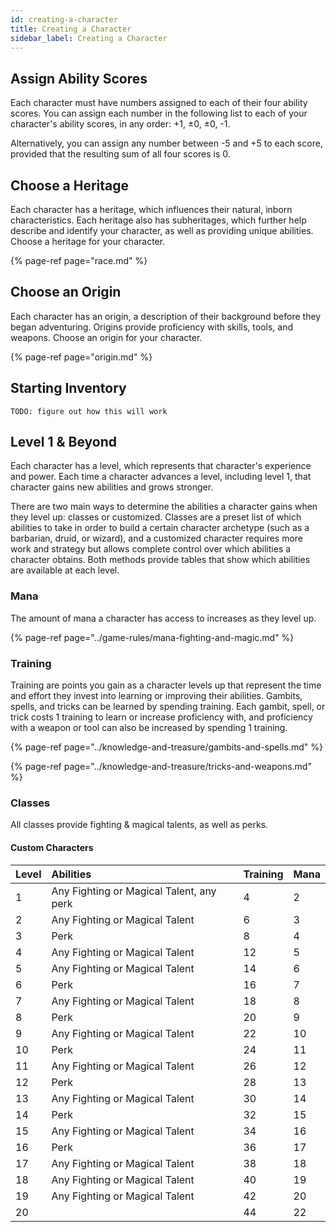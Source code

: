 ```yaml
---
id: creating-a-character
title: Creating a Character
sidebar_label: Creating a Character
---
```


## Assign Ability Scores

Each character must have numbers assigned to each of their four ability scores. You can assign each number in the following list to each of your character's ability scores, in any order: +1, ±0, ±0, -1.

Alternatively, you can assign any number between -5 and +5 to each score, provided that the resulting sum of all four scores is 0.

## Choose a Heritage

Each character has a heritage, which influences their natural, inborn characteristics. Each heritage also has subheritages, which further help describe and identify your character, as well as providing unique abilities. Choose a heritage for your character.

{% page-ref page="race.md" %}

## Choose an Origin

Each character has an origin, a description of their background before they began adventuring. Origins provide proficiency with skills, tools, and weapons. Choose an origin for your character.

{% page-ref page="origin.md" %}

## Starting Inventory

`TODO: figure out how this will work`

## Level 1 & Beyond

Each character has a level, which represents that character's experience and power. Each time a character advances a level, including level 1, that character gains new abilities and grows stronger.

There are two main ways to determine the abilities a character gains when they level up: classes or customized. Classes are a preset list of which abilities to take in order to build a certain character archetype \(such as a barbarian, druid, or wizard\), and a customized character requires more work and strategy but allows complete control over which abilities a character obtains. Both methods provide tables that show which abilities are available at each level.

### Mana

The amount of mana a character has access to increases as they level up. 

{% page-ref page="../game-rules/mana-fighting-and-magic.md" %}

### Training

Training are points you gain as a character levels up that represent the time and effort they invest into learning or improving their abilities. Gambits, spells, and tricks can be learned by spending training. Each gambit, spell, or trick costs 1 training to learn or increase proficiency with, and proficiency with a weapon or tool can also be increased by spending 1 training.

{% page-ref page="../knowledge-and-treasure/gambits-and-spells.md" %}

{% page-ref page="../knowledge-and-treasure/tricks-and-weapons.md" %}

### Classes

All classes provide fighting & magical talents, as well as perks.

#### Custom Characters

| Level | Abilities | Training | Mana |
| :--- | :--- | :--- | :--- |
| 1 | Any Fighting or Magical Talent, any perk | 4 | 2 |
| 2 | Any Fighting or Magical Talent | 6 | 3 |
| 3 | Perk | 8 | 4 |
| 4 | Any Fighting or Magical Talent | 12 | 5 |
| 5 | Any Fighting or Magical Talent | 14 | 6 |
| 6 | Perk | 16 | 7 |
| 7 | Any Fighting or Magical Talent | 18 | 8 |
| 8 | Perk | 20 | 9 |
| 9 | Any Fighting or Magical Talent | 22 | 10 |
| 10 | Perk | 24 | 11 |
| 11 | Any Fighting or Magical Talent | 26 | 12 |
| 12 | Perk | 28 | 13 |
| 13 | Any Fighting or Magical Talent | 30 | 14 |
| 14 | Perk | 32 | 15 |
| 15 | Any Fighting or Magical Talent | 34 | 16 |
| 16 | Perk | 36 | 17 |
| 17 | Any Fighting or Magical Talent | 38 | 18 |
| 18 | Any Fighting or Magical Talent | 40 | 19 |
| 19 | Any Fighting or Magical Talent | 42 | 20 |
| 20 |  | 44 | 22 |